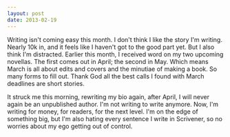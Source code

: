 ```yaml
---
layout: post
date: 2013-02-19
---
```


Writing isn't coming easy this month. I don't think I like the story I'm writing. Nearly 10k in, and it feels like I haven't got to the good part yet. But I also think I'm distracted. Earlier this month, I received word on my two upcoming novellas. The first comes out in April; the second in May. Which means March is all about edits and covers and the minutiae of making a book. So many forms to fill out. Thank God all the best calls I found with March deadlines are short stories.  

It struck me this morning, rewriting my bio again, after April, I will never again be an unpublished author. I'm not writing to write anymore. Now, I'm writing for money, for readers, for the next level. I'm on the edge of something big, but I'm also hating every sentence I write in Scrivener, so no worries about my ego getting out of control. 
